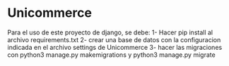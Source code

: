 # Unicommerce

Para el uso de este proyecto de django, se debe:
1- Hacer pip install al archivo requirements.txt
2- crear una base de datos con la configuracion indicada en el archivo settings de Unicommerce
3- hacer las migraciones con python3 manage.py makemigrations y python3 manage.py migrate
